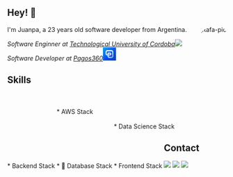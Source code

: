 ## Hey! 👋

<img align="right" alt="Rafa-pic" height="150" style="border-radius: 50px 20px;" src="https://c.tenor.com/y_7uVd2lqkMAAAAC/dog-wink.gif">

I'm Juanpa, a 23 years old software developer from Argentina.

<p><em>Software Enginner at <a href="https://utn.edu.ar/es/">Technological University of Cordoba</a><img src="https://media.giphy.com/media/fYSnHlufseco8Fh93Z/giphy.gif" width="30"></br>Software Developer at <a href="https://www.pagos360.com/">Pagos360</a><img src="assets\others\18384738.png" width="30"> 
</em></p>

## Skills
<br>
* Backend Stack
<div style="display: inline-block;">

<div>

<br>
* AWS Stack
<div style="display: inline-block;">

</div>

<br>
* 🌱 Database Stack
<div style="display: inline-block;">

  <div>

<br>
* Data Science Stack
<div style="display: inline-block;">

</div>

<br>
* Frontend Stack
<div style="display: inline-block;">

<div>

## Contact

<div> 
  <a href="https://www.linkedin.com/in/juanpablodonalisio/" target="_blank"><img src="https://img.shields.io/badge/-LinkedIn-%230077B5?style=for-the-badge&logo=linkedin&logoColor=white" target="_blank"></a> 
  <a href="https://instagram.com/juanpa_donalisio" target="_blank"><img src="https://img.shields.io/badge/-Instagram-%23E4405F?style=for-the-badge&logo=instagram&logoColor=white" target="_blank"></a>
   <a href = "mailto:juampa1075@gmail.com"><img src="https://img.shields.io/badge/-Gmail-%23333?style=for-the-badge&logo=gmail&logoColor=white" target="_blank"></a>
</div>
